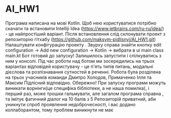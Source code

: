 # AI_HW1
Програма написана на мові Kotlin. Щоб нею користуватися потрібно скачати та встановити Intelliji Idea (https://www.jetbrains.com/ru-ru/idea/) - це найпростіший варіант.
Після встановлення слід склонувати проект з репозиторію гітхабу (https://github.com/maksym-pidlisnyi/AI_HW1.git)
Налаштувати конфігурацію проекту . Звурху справа знайти кнопку edit configuration -> Add new configuration -> Kotlin -> вибрати в ui main class main.kt
Бот готовий до запуску!
Залишилось запустити і спілкуватись з ним у консолі.
Під час роботи над ботом ми зосередились на трьох варіантах відповідей користувачу - це п'ять типів питань, модальні дієслова та розпізнавання сутностей в реченні.
Робота була розділена на трьох учасників команди Дмитро Холодов, Примаченко Ілля та Максим Підлісний відповідно.
Обережно! При запуску програми можуть виникати ворнінги(це специфіка бібліотеки, а не наша помилка), і перший раз, може трошки гальмувати, але загалом програма справна , та імітує фатичний діалог на 10 балів з 5
Репозиторій приватний, аби уникнути спроб проявлення недоброчесності, і вас додано коллаборантом, тому проблем виникнути не має
